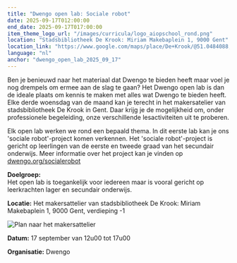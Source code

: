 ```yaml
---
title: "Dwengo open lab: Sociale robot"
date: 2025-09-17T012:00:00
end_date: 2025-09-17T017:00:00
item_theme_logo_url: "/images/curricula/logo_aiopschool_rond.png"
location: "Stadsbibliotheek De Krook: Miriam Makebaplein 1, 9000 Gent"
location_link: "https://www.google.com/maps/place/De+Krook/@51.0484088,3.7261741,17z/data=!3m1!4b1!4m6!3m5!1s0x47c3714effffffff:0x9b1a2c7f1cb8c825!8m2!3d51.0484088!4d3.728749!16s%2Fg%2F1hc0gcm5l?entry=ttu&g_ep=EgoyMDI1MDYxMS4wIKXMDSoASAFQAw%3D%3D"
language: "nl"
anchor: "dwengo_open_lab_2025_09_17"
---
```


Ben je benieuwd naar het materiaal dat Dwengo te bieden heeft maar voel je nog drempels om ermee aan de slag te gaan? Het Dwengo open lab is dan de ideale plaats om kennis te maken met alles wat Dwengo te bieden heeft. Elke derde woensdag van de maand kan je terecht in het makersatelier van stadsbibliotheek De Krook in Gent. Daar krijg je de mogelijkheid om, onder professionele begeleiding, onze verschillende lesactiviteiten uit te proberen. 

Elk open lab werken we rond een bepaald thema. In dit eerste lab kan je ons 'sociale robot'-project komen verkennen. Het 'sociale robot'-project is gericht op leerlingen van de eerste en tweede graad van het secundair onderwijs. Meer informatie over het project kan je vinden op [dwengo.org/socialerobot](dwengo.org/socialerobot)

**Doelgroep:** <br>
Het open lab is toegankelijk voor iedereen maar is vooral gericht op leerkrachten lager en secundair onderwijs. 

**Locatie:** Het makersattelier van stadsbibliotheek De Krook: Miriam Makebaplein 1, 9000 Gent, verdieping -1

![Plan naar het makersattelier](/images/event/2025/plan_de_krook_dwengo.png)

**Datum:** 17 september van 12u00 tot 17u00

**Organisatie:** Dwengo